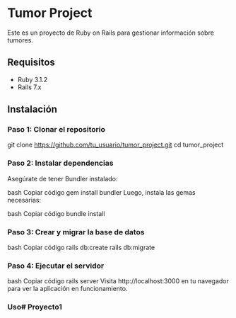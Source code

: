 # Tumor Project

Este es un proyecto de Ruby on Rails para gestionar información sobre tumores.

## Requisitos

- Ruby 3.1.2
- Rails 7.x

## Instalación

### Paso 1: Clonar el repositorio


git clone https://github.com/tu_usuario/tumor_project.git
cd tumor_project

### Paso 2: Instalar dependencias
Asegúrate de tener Bundler instalado:

bash
Copiar código
gem install bundler
Luego, instala las gemas necesarias:

bash
Copiar código
bundle install

### Paso 3: Crear y migrar la base de datos
bash
Copiar código
rails db:create
rails db:migrate

### Paso 4: Ejecutar el servidor
bash
Copiar código
rails server
Visita http://localhost:3000 en tu navegador para ver la aplicación en funcionamiento.

### Uso# Proyecto1

